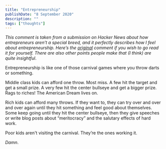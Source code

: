 ```yaml
---
title: "Entrepreneurship"
publishDate: "8 September 2020"
description: ""
tags: ["thoughts"]
---
```


_This comment is taken from a submission on Hacker News about how entrepreneurs
aren’t a special breed, and it perfectly describes how I feel about
entrepreneurship. Here’s the
[original](https://news.ycombinator.com/item?id=15659076) comment if you wish to
go read it for yourself. There are also other points people make that (I think)
are quite insightful_.

Entrepreneurship is like one of those carnival games where you throw darts or
something.

Middle class kids can afford one throw. Most miss. A few hit the target and get
a small prize. A very few hit the center bullseye and get a bigger prize. Rags
to riches! The American Dream lives on.

Rich kids can afford many throws. If they want to, they can try over and over
and over again until they hit something and feel good about themselves. Some
keep going until they hit the center bullseye, then they give speeches or write
blog posts about “meritocracy” and the salutary effects of hard work.

Poor kids aren't visiting the carnival. They’re the ones working it.

_Damn_.
